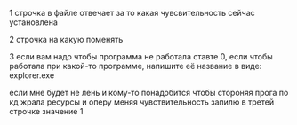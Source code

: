 1 строчка в файле отвечает за то какая чувсвительность сейчас установлена

2 строчка на какую поменять

3 если вам надо чтобы программа не работала ставте 0, если чтобы работала при какой-то программе, напишите её название в виде: explorer.exe

если мне будет не лень и кому-то понадобится чтобы стороняя прога по кд жрала ресурсы и оперу меняя чувствительность запилю в третей строчке значение 1
